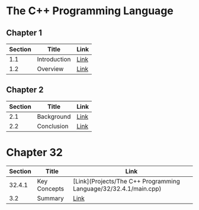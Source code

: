 # The C++ Programming Language

## Chapter 1

| Section | Title               | Link                                   |
| ------- | ------------------- | -------------------------------------- |
| 1.1     | Introduction        | [Link](chapter1/section1.1.md)         |
| 1.2     | Overview            | [Link](chapter1/section1.2.md)         |

## Chapter 2

| Section | Title               | Link                                   |
| ------- | ------------------- | -------------------------------------- |
| 2.1     | Background          | [Link](chapter2/section2.1.md)         |
| 2.2     | Conclusion          | [Link](chapter2/section2.2.md)         |

# Chapter 32

| Section | Title               | Link                                   |
| ------- | ------------------- | -------------------------------------- |
| 32.4.1  | Key Concepts        | [Link](Projects/The C++ Programming Language/32/32.4.1/main.cpp) |
| 3.2     | Summary             | [Link](chapter3/section3.2.md)         |
